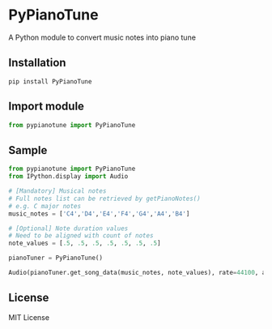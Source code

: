 # PyPianoTune

A Python module to convert music notes into piano tune

## Installation

```
pip install PyPianoTune
```

## Import module

```python
from pypianotune import PyPianoTune
```

## Sample

```python
from pypianotune import PyPianoTune
from IPython.display import Audio

# [Mandatory] Musical notes
# Full notes list can be retrieved by getPianoNotes()
# e.g. C major notes
music_notes = ['C4','D4','E4','F4','G4','A4','B4']

# [Optional] Note duration values
# Need to be aligned with count of notes
note_values = [.5, .5, .5, .5, .5, .5, .5]

pianoTuner = PyPianoTune()

Audio(pianoTuner.get_song_data(music_notes, note_values), rate=44100, autoplay=True)
```

## License

MIT License
